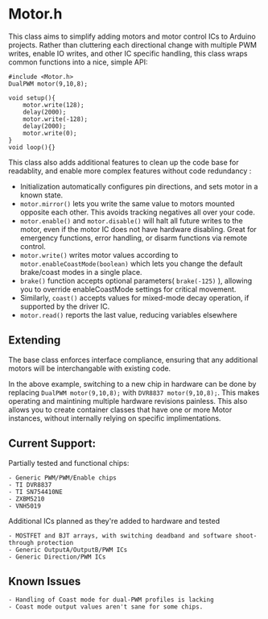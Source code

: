 # Motor.h

This class aims to simplify adding motors and motor control ICs to Arduino projects. Rather than cluttering each directional change with multiple PWM writes, enable IO writes, and other IC specific handling, this class wraps common functions into a nice, simple API:
``` Arduino
#include <Motor.h>
DualPWM motor(9,10,8);

void setup(){
	motor.write(128);
	delay(2000);
	motor.write(-128);
	delay(2000);
	motor.write(0);
}
void loop(){}
```

This class also adds additional features to clean up the code base for readablity, and enable more complex features without code redundancy :

- Initialization automatically configures pin directions, and sets motor in a known state.
- `motor.mirror()` lets you write the same value to motors mounted opposite each other. This avoids tracking negatives all over your code.
- `motor.enable()` and `motor.disable()` will halt all future writes to the motor, even if the motor IC does not have hardware disabling. Great for emergency functions, error handling, or disarm functions via remote control.
- `motor.write()` writes motor values according to  `motor.enableCoastMode(boolean)` which lets you change the default brake/coast modes in a single place.
- `brake()` function accepts optional parameters( `brake(-125)` ), allowing you to override enableCoastMode settings for critical movement. 
- Similarly, `coast()` accepts values for mixed-mode decay operation, if supported by the driver IC.
- `motor.read()` reports the last value, reducing variables elsewhere


## Extending 
The base class enforces interface compliance, ensuring that any additional motors will be interchangable with existing code. 

In the above example, switching to a new chip in hardware can be done by replacing `DualPWM motor(9,10,8);` with  `DVR8837 motor(9,10,8);`. This makes operating and maintining multiple hardware revisions painless. This also allows you to create container
classes that have one or more Motor instances, without internally relying on specific implimentations.

## Current Support:
Partially tested and functional chips:

	- Generic PWM/PWM/Enable chips
	- TI DVR8837
	- TI SN754410NE
	- ZXBM5210
	- VNH5019
	
Additional ICs planned as they're added to hardware and tested

	- MOSTFET and BJT arrays, with switching deadband and software shoot-through protection
	- Generic OutputA/OutputB/PWM ICs
	- Generic Direction/PWM ICs
	
## Known Issues
	- Handling of Coast mode for dual-PWM profiles is lacking
	- Coast mode output values aren't sane for some chips.